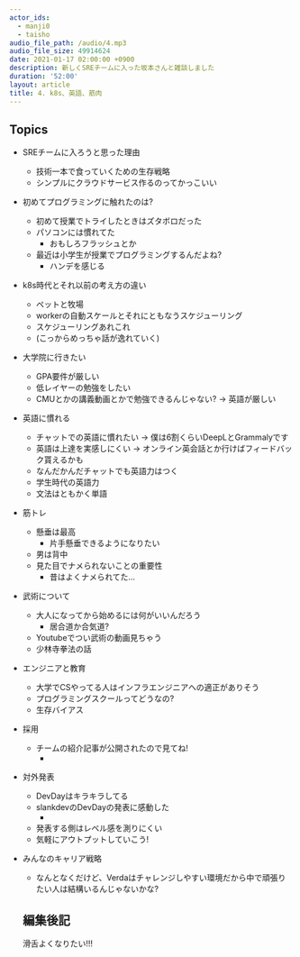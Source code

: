 ```yaml
---
actor_ids:
  - manji0
  - taisho
audio_file_path: /audio/4.mp3
audio_file_size: 49914624
date: 2021-01-17 02:00:00 +0900
description: 新しくSREチームに入った坂本さんと雑談しました
duration: '52:00'
layout: article
title: 4. k8s、英語、筋肉
---
```


## Topics
* SREチームに入ろうと思った理由
  * 技術一本で食っていくための生存戦略
  * シンプルにクラウドサービス作るのってかっこいい
* 初めてプログラミングに触れたのは?
  * 初めて授業でトライしたときはズタボロだった
  * パソコンには慣れてた
    * おもしろフラッシュとか
  * 最近は小学生が授業でプログラミングするんだよね?
    * ハンデを感じる
* k8s時代とそれ以前の考え方の違い
  * ペットと牧場
  * workerの自動スケールとそれにともなうスケジューリング
  * スケジューリングあれこれ
  * (こっからめっちゃ話が逸れていく)
* 大学院に行きたい
  * GPA要件が厳しい
  * 低レイヤーの勉強をしたい
  * CMUとかの講義動画とかで勉強できるんじゃない? → 英語が厳しい
* 英語に慣れる
  * チャットでの英語に慣れたい → 僕は6割くらいDeepLとGrammalyです
  * 英語は上達を実感しにくい → オンライン英会話とか行けばフィードバック貰えるかも
  * なんだかんだチャットでも英語力はつく
  * 学生時代の英語力
  * 文法はともかく単語
* 筋トレ
  * 懸垂は最高
    * 片手懸垂できるようになりたい
  * 男は背中
  * 見た目でナメられないことの重要性
    * 昔はよくナメられてた...
* 武術について
  * 大人になってから始めるには何がいいんだろう
    * 居合道か合気道?
  * Youtubeでつい武術の動画見ちゃう
  * 少林寺拳法の話
* エンジニアと教育
  * 大学でCSやってる人はインフラエンジニアへの適正がありそう
  * プログラミングスクールってどうなの?
  * 生存バイアス
* 採用
  * チームの紹介記事が公開されたので見てね!
    * [](https://engineering.linecorp.com/ja/blog/verda-reliability-engineering-team/)
* 対外発表
  * DevDayはキラキラしてる
  * slankdevのDevDayの発表に感動した
    * [](https://youtu.be/FV_TrlxnWQo)
  * 発表する側はレベル感を測りにくい
  * 気軽にアウトプットしていこう!
* みんなのキャリア戦略
  * なんとなくだけど、Verdaはチャレンジしやすい環境だから中で頑張りたい人は結構いるんじゃないかな?
  
  ## 編集後記
  滑舌よくなりたい!!!
